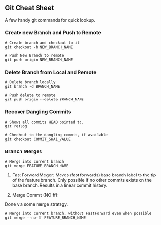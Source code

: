 ## Git Cheat Sheet
A few handy git commands for quick lookup.

### Create new Branch and Push to Remote

```
# Create branch and checkout to it
git checkout -b NEW_BRANCH_NAME

# Push New Branch to remote
git push origin NEW_BRANCH_NAME
```


### Delete Branch from Local and Remote

```
# Delete branch locally
git branch -d BRANCH_NAME

# Push delete to remote
git push origin --delete BRANCH_NAME
```


### Recover Dangling Commits

```
# Shows all commits HEAD pointed to.
git reflog

# Checkout to the dangling commit, if available
git checkout COMMIT_SHA1_VALUE
```


### Branch Merges

```
# Merge into current branch
git merge FEATURE_BRANCH_NAME
```

1. Fast Forward Meger:
	Moves (fast forwards) base branch label to the tip of the feature branch.
	Only possible if no other commits exists on the base branch.
	Results in a linear commit history.

2. Merge Commit (NO ff):

Done via some merge strategy.
	
```
# Merge into current branch, without FastForward even when possible
git merge --no-ff FEATURE_BRANCH_NAME
```
